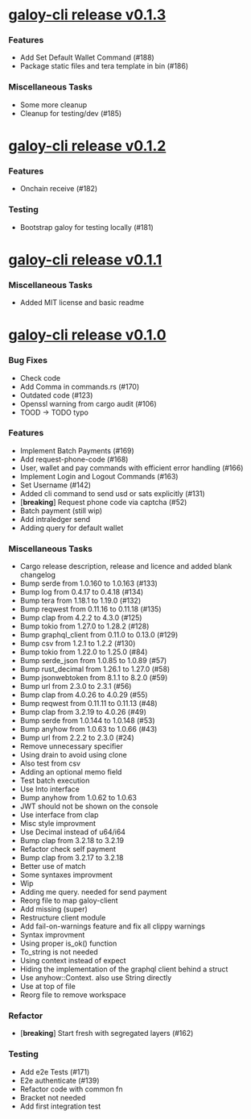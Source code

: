 # [galoy-cli release v0.1.3](https://github.com/GaloyMoney/galoy-cli/releases/tag/v0.1.3)


### Features

- Add Set Default Wallet Command (#188)
- Package static files and tera template in bin (#186)

### Miscellaneous Tasks

- Some more cleanup
- Cleanup for testing/dev (#185)

# [galoy-cli release v0.1.2](https://github.com/GaloyMoney/galoy-cli/releases/tag/v0.1.2)


### Features

- Onchain receive (#182)

### Testing

- Bootstrap galoy for testing locally (#181)

# [galoy-cli release v0.1.1](https://github.com/GaloyMoney/galoy-cli/releases/tag/v0.1.1)


### Miscellaneous Tasks

- Added MIT license and basic readme

# [galoy-cli release v0.1.0](https://github.com/GaloyMoney/galoy-cli/releases/tag/v0.1.0)


### Bug Fixes

- Check code
- Add Comma in commands.rs (#170)
- Outdated code (#123)
- Openssl warning from cargo audit (#106)
- TOOD -> TODO typo

### Features

- Implement Batch Payments (#169)
- Add request-phone-code (#168)
- User, wallet and pay commands with efficient error handling (#166)
- Implement Login and Logout Commands (#163)
- Set Username (#142)
- Added cli command to send usd or sats explicitly (#131)
- [**breaking**] Request phone code via captcha (#52)
- Batch payment (still wip)
- Add intraledger send
- Adding query for default wallet

### Miscellaneous Tasks

- Cargo release description, release and licence and added blank changelog
- Bump serde from 1.0.160 to 1.0.163 (#133)
- Bump log from 0.4.17 to 0.4.18 (#134)
- Bump tera from 1.18.1 to 1.19.0 (#132)
- Bump reqwest from 0.11.16 to 0.11.18 (#135)
- Bump clap from 4.2.2 to 4.3.0 (#125)
- Bump tokio from 1.27.0 to 1.28.2 (#128)
- Bump graphql_client from 0.11.0 to 0.13.0 (#129)
- Bump csv from 1.2.1 to 1.2.2 (#130)
- Bump tokio from 1.22.0 to 1.25.0 (#84)
- Bump serde_json from 1.0.85 to 1.0.89 (#57)
- Bump rust_decimal from 1.26.1 to 1.27.0 (#58)
- Bump jsonwebtoken from 8.1.1 to 8.2.0 (#59)
- Bump url from 2.3.0 to 2.3.1 (#56)
- Bump clap from 4.0.26 to 4.0.29 (#55)
- Bump reqwest from 0.11.11 to 0.11.13 (#48)
- Bump clap from 3.2.19 to 4.0.26 (#49)
- Bump serde from 1.0.144 to 1.0.148 (#53)
- Bump anyhow from 1.0.63 to 1.0.66 (#43)
- Bump url from 2.2.2 to 2.3.0 (#24)
- Remove unnecessary specifier
- Using drain to avoid using clone
- Also test from csv
- Adding an optional memo field
- Test batch execution
- Use Into interface
- Bump anyhow from 1.0.62 to 1.0.63
- JWT should not be shown on the console
- Use interface from clap
- Misc style improvment
- Use Decimal instead of u64/i64
- Bump clap from 3.2.18 to 3.2.19
- Refactor check self payment
- Bump clap from 3.2.17 to 3.2.18
- Better use of match
- Some syntaxes improvment
- Wip
- Adding me query. needed for send payment
- Reorg file to map galoy-client
- Add missing (super)
- Restructure client module
- Add fail-on-warnings feature and fix all clippy warnings
- Syntax improvment
- Using proper is_ok() function
- To_string is not needed
- Using context instead of expect
- Hiding the implementation of the graphql client behind a struct
- Use anyhow::Context. also use String directly
- Use at top of file
- Reorg file to remove workspace

### Refactor

- [**breaking**] Start fresh with segregated layers (#162)

### Testing

- Add e2e Tests (#171)
- E2e authenticate (#139)
- Refactor code with common fn
- Bracket not needed
- Add first integration test
